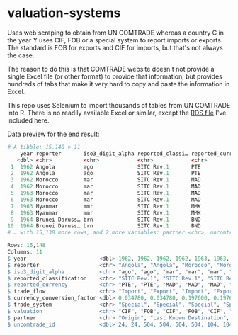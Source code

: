 # valuation-systems

Uses web scraping to obtain from UN COMTRADE whereas a country C in the year Y uses CIF, FOB or a special system to report imports or exports. The standard is FOB for exports and CIF for imports, but that's not always the case.

The reason to do this is that COMTRADE website doesn't not provide a single Excel file (or other format) to provide that information, but provides hundreds of tabs that make it very hard to copy and paste the information in Excel.

This repo uses Selenium to import thousands of tables from UN COMTRADE into R. There is no readily available Excel or similar, except the [RDS file](https://github.com/pachadotdev/valuation-systems/raw/main/trade_valuation_system_per_country.rds) I've included here.

Data preview for the end result:

```r
# A tibble: 15,148 × 11
    year reporter       iso3_digit_alpha reported_classi… reported_curren… trade_flow currency_conver… trade_system valuation
   <dbl> <chr>          <chr>            <chr>            <chr>            <chr>                 <dbl> <chr>        <chr>    
 1  1962 Angola         ago              SITC Rev.1       PTE              Import               0.0348 Special      CIF      
 2  1962 Angola         ago              SITC Rev.1       PTE              Export               0.0348 Special      FOB      
 3  1962 Morocco        mar              SITC Rev.1       MAD              Import               0.198  Special      CIF      
 4  1962 Morocco        mar              SITC Rev.1       MAD              Export               0.198  Special      FOB      
 5  1963 Morocco        mar              SITC Rev.1       MAD              Import               0.198  Special      CIF      
 6  1963 Morocco        mar              SITC Rev.1       MAD              Export               0.198  Special      FOB      
 7  1963 Myanmar        mmr              SITC Rev.1       MMK              Import               0.21   General      CIF      
 8  1963 Myanmar        mmr              SITC Rev.1       MMK              Export               0.21   General      FOB      
 9  1964 Brunei Daruss… brn              SITC Rev.1       BND              Import               0.327  Special      CIF      
10  1964 Brunei Daruss… brn              SITC Rev.1       BND              Export               0.327  Special      FOB      
# … with 15,138 more rows, and 2 more variables: partner <chr>, uncomtrade_id <dbl>
```

```r
Rows: 15,148
Columns: 11
$ year                       <dbl> 1962, 1962, 1962, 1962, 1963, 1963, 1963, 1963, 1964, 1964, 1964, 1964, 1964, …
$ reporter                   <chr> "Angola", "Angola", "Morocco", "Morocco", "Morocco", "Morocco", "Myanmar", "My…
$ iso3_digit_alpha           <chr> "ago", "ago", "mar", "mar", "mar", "mar", "mmr", "mmr", "brn", "brn", "mar", "…
$ reported_classification    <chr> "SITC Rev.1", "SITC Rev.1", "SITC Rev.1", "SITC Rev.1", "SITC Rev.1", "SITC Re…
$ reported_currency          <chr> "PTE", "PTE", "MAD", "MAD", "MAD", "MAD", "MMK", "MMK", "BND", "BND", "MAD", "…
$ trade_flow                 <chr> "Import", "Export", "Import", "Export", "Import", "Export", "Import", "Export"…
$ currency_conversion_factor <dbl> 0.034780, 0.034780, 0.197600, 0.197600, 0.197600, 0.197600, 0.210000, 0.210000…
$ trade_system               <chr> "Special", "Special", "Special", "Special", "Special", "Special", "General", "…
$ valuation                  <chr> "CIF", "FOB", "CIF", "FOB", "CIF", "FOB", "CIF", "FOB", "CIF", "FOB", "CIF", "…
$ partner                    <chr> "Origin", "Last Known Destination", "Origin", "Last Known Destination", "Origi…
$ uncomtrade_id              <dbl> 24, 24, 504, 504, 504, 504, 104, 104, 96, 96, 504, 504, 104, 104, 96, 96, 470,…
```
